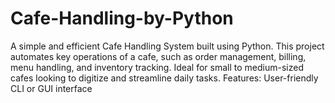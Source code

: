 # Cafe-Handling-by-Python
A simple and efficient Cafe Handling System built using Python. This project automates key operations of a cafe, such as order management, billing, menu handling, and inventory tracking. Ideal for small to medium-sized cafes looking to digitize and streamline daily tasks.  Features:  User-friendly CLI or GUI interface 

